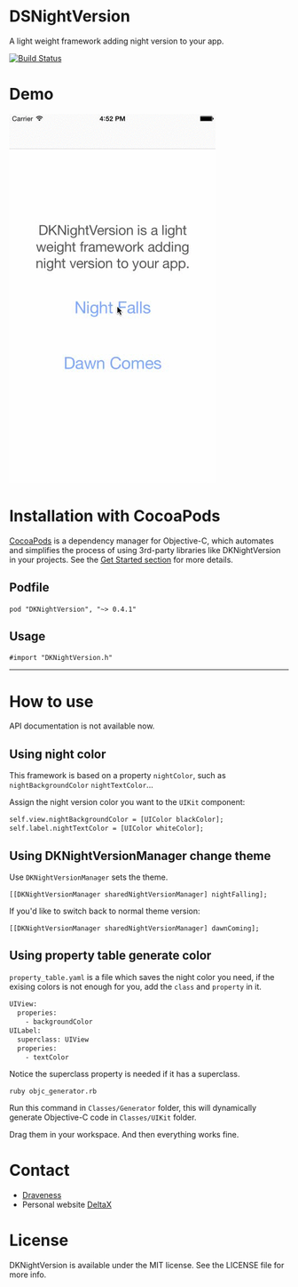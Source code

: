 # DSNightVersion
A light weight framework adding night version to your app.

[![Build Status](https://travis-ci.org/Draveness/DKNightVersion.png)](https://travis-ci.org/Draveness/DKNightVersion)

# Demo

![](./DKNightVersion.gif)

# Installation with CocoaPods

[CocoaPods](https://cocoapods.org/) is a dependency manager for Objective-C, which automates and simplifies the process of using 3rd-party libraries like DKNightVersion in your projects. See the [Get Started section](https://cocoapods.org/#get_started) for more details.

## Podfile

```
pod "DKNightVersion", "~> 0.4.1"
```

## Usage

```
#import "DKNightVersion.h"
```

----

# How to use

API documentation is not available now.

## Using night color

This framework is based on a property `nightColor`, such as `nightBackgroundColor` `nightTextColor`...

Assign the night version color you want to the `UIKit` component:

```
self.view.nightBackgroundColor = [UIColor blackColor];
self.label.nightTextColor = [UIColor whiteColor];
```

## Using DKNightVersionManager change theme

Use `DKNightVersionManager` sets the theme.

```
[[DKNightVersionManager sharedNightVersionManager] nightFalling];
```

If you'd like to switch back to normal theme version:

```
[[DKNightVersionManager sharedNightVersionManager] dawnComing];
```

## Using property table generate color

`property_table.yaml` is a file which saves the night color you need, if the exising colors is not enough for you, add the `class` and `property` in it.

```
UIView:
  properies:
    - backgroundColor
UILabel:
  superclass: UIView
  properies:
    - textColor
```

Notice the superclass property is needed if it has a superclass.

```
ruby objc_generator.rb
```

Run this command in `Classes/Generator` folder, this will dynamically generate Objective-C code in `Classes/UIKit` folder. 

Drag them in your workspace. And then everything works fine.

# Contact

- [Draveness](http://github.com/draveness)
- Personal website [DeltaX](http://deltax.me)

# License

DKNightVersion is available under the MIT license. See the LICENSE file for more info.

